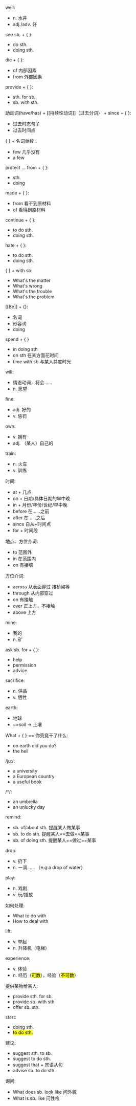 well:
- n. 水井
- adj./adv. 好

see sb. + { }:
- do sth.
- doing sth.

die + { }:
- of 内部因素
- from 外部因素

provide + { }:
- sth. for sb.
- sb. with sth.

助动词(have/has) + [[持续性动词]]（过去分词） + since + { }:
- 过去时态句子
- 过去时间点

{ } + 名词单数：
- few 几乎没有
- a few

protect ... from + { }:
- sth.
- doing

made + { }:
- from 看不到原材料
- of 看得到原材料

continue + { }:
- to do sth.
- doing sth.

hate + { }:
- to do sth.
- doing sth.

{ } + with sb:
- What's the matter
- What's wrong
- What's the trouble
- What's the problem

[[Be]] + {}:
- 名词
- 形容词
- doing

spend + { }
- in doing sth
- on sth 在某方面花时间
- time with sb 与某人共度时光

will:
- 情态动词，将会……
- n. 愿望

fine:
- adj. 好的
- v. 惩罚

own:
- v. 拥有
- adj. （某人）自己的

train:
- n. 火车
- v. 训练

时间:
- at + 几点
- on + 日期/具体日期的早中晚
- in + 月份/年份/世纪/早中晚
- before 在……之前
- after 在……之后
- since 自从+时间点
- for + 时间段

地点、方位介词:
- to 范围外
- in 在范围内
- on 有接壤

方位介词:
- across 从表面穿过 接桥梁等
- through 从内部穿过
- on 有接触
- over 正上方，不接触
- above 上方


mine:
- 我的
- n. 矿

ask sb. for + { }:
- help
- permission
- advice

sacrifice:
- n. 供品
- v. 牺牲

earth:
- 地球
- ~=soil -> 土壤

What + { } == 你究竟干了什么:
- on earth did you do?
- the hell

/ju:/:
- a university
- a European country
- a useful book

/^/:
- an umbrella
- an unlucky day

remind:
- sb. of/about sth. 提醒某人做某事
- sb. to do sth. 提醒某人==去做==某事
- sb. of doing sth. 提醒某人==做过==某事

drop:
- v. 扔下
- n. 一滴…… （e.g:a drop of water）

play:
- n. 戏剧
- v. 玩/播放

如何处理:
- What to do with
- How to deal with

lift:
- v. 举起
- n. 升降机（电梯）

experience:
- v. 体验
- n. 经历（<mark>可数</mark>），经验（<mark>不可数</mark>）

提供某物给某人:
- provide sth. for sb.
- provide sb. with sth.
- offer sb. sth.

start:
- doing sth.
- <mark>to do sth.</mark>

建议:
- suggest sth. to sb.
- suggest to do sth.
- suggest that + 宾语从句
- advise sb. to do sth.

询问:
- What does sb. look like 问外貌
- What is sb. like 问性格